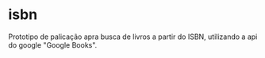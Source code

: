 # isbn

Prototipo de palicação apra busca de livros a partir do ISBN, utilizando a api do google "Google Books".
